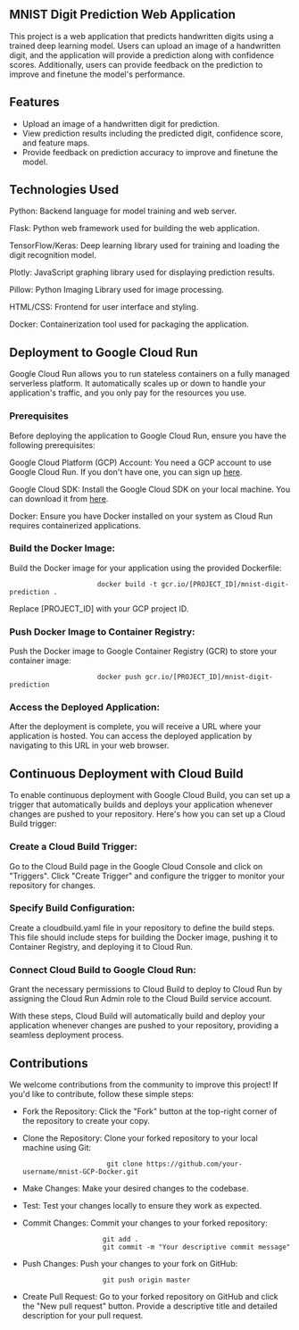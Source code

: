 ## MNIST Digit Prediction Web Application
This project is a web application that predicts handwritten digits using a trained deep learning model. Users can upload an image of a handwritten digit, and the application will provide a prediction along with confidence scores. Additionally, users can provide feedback on the prediction to improve and finetune the model's performance.

## Features
- Upload an image of a handwritten digit for prediction.
- View prediction results including the predicted digit, confidence score, and feature maps.
- Provide feedback on prediction accuracy to improve and finetune the model.

##  Technologies Used
Python: Backend language for model training and web server.

Flask: Python web framework used for building the web application.

TensorFlow/Keras: Deep learning library used for training and loading the digit recognition model.

Plotly: JavaScript graphing library used for displaying prediction results.

Pillow: Python Imaging Library used for image processing.

HTML/CSS: Frontend for user interface and styling.

Docker: Containerization tool used for packaging the application.

## Deployment to Google Cloud Run

Google Cloud Run allows you to run stateless containers on a fully managed serverless platform. It automatically scales up or down to handle your application's traffic, and you only pay for the resources you use.

### Prerequisites
Before deploying the application to Google Cloud Run, ensure you have the following prerequisites:

Google Cloud Platform (GCP) Account: You need a GCP account to use Google Cloud Run. If you don't have one, you can sign up [here](https://cloud.google.com/?hl=en).

Google Cloud SDK: Install the Google Cloud SDK on your local machine. You can download it from [here](https://cloud.google.com/sdk/docs/install-sdk).

Docker: Ensure you have Docker installed on your system as Cloud Run requires containerized applications.

### Build the Docker Image:

Build the Docker image for your application using the provided Dockerfile:

                          docker build -t gcr.io/[PROJECT_ID]/mnist-digit-prediction .
                          
Replace [PROJECT_ID] with your GCP project ID.

### Push Docker Image to Container Registry:
Push the Docker image to Google Container Registry (GCR) to store your container image:

                          docker push gcr.io/[PROJECT_ID]/mnist-digit-prediction

### Access the Deployed Application:
After the deployment is complete, you will receive a URL where your application is hosted. You can access the deployed application by navigating to this URL in your web browser.

## Continuous Deployment with Cloud Build
To enable continuous deployment with Google Cloud Build, you can set up a trigger that automatically builds and deploys your application whenever changes are pushed to your repository. Here's how you can set up a Cloud Build trigger:

### Create a Cloud Build Trigger:
Go to the Cloud Build page in the Google Cloud Console and click on "Triggers". Click "Create Trigger" and configure the trigger to monitor your repository for changes.

### Specify Build Configuration:
Create a cloudbuild.yaml file in your repository to define the build steps. This file should include steps for building the Docker image, pushing it to Container Registry, and deploying it to Cloud Run.

### Connect Cloud Build to Google Cloud Run:
Grant the necessary permissions to Cloud Build to deploy to Cloud Run by assigning the Cloud Run Admin role to the Cloud Build service account.

With these steps, Cloud Build will automatically build and deploy your application whenever changes are pushed to your repository, providing a seamless deployment process.

## Contributions
We welcome contributions from the community to improve this project! If you'd like to contribute, follow these simple steps:
- Fork the Repository: Click the "Fork" button at the top-right corner of the repository to create your copy.
- Clone the Repository: Clone your forked repository to your local machine using Git:
  
                           git clone https://github.com/your-username/mnist-GCP-Docker.git
  
- Make Changes: Make your desired changes to the codebase.
- Test: Test your changes locally to ensure they work as expected.
- Commit Changes: Commit your changes to your forked repository:
  
                          git add .
                          git commit -m "Your descriptive commit message"
  
- Push Changes: Push your changes to your fork on GitHub:
  
                          git push origin master
  
- Create Pull Request: Go to your forked repository on GitHub and click the "New pull request" button. Provide a descriptive title and detailed description for your pull request.

